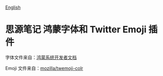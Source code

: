 [English](https://github.com/TCOTC/siyuan-plugin-ttf-HarmonyOS_Sans_SC/blob/main/README.md)

# 思源笔记 鸿蒙字体和 Twitter Emoji 插件

字体文件来自：[鸿蒙系统开发者文档](https://developer.harmonyos.com/cn/docs/design/des-guides/font-0000001157868583)

Emoji 文件来自：[mozilla/twemoji-colr](https://github.com/mozilla/twemoji-colr)